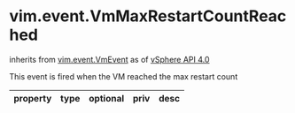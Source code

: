 vim.event.VmMaxRestartCountReached
==================================
inherits from [vim.event.VmEvent](docs/vim.event.VmEvent.md)
as of [vSphere API 4.0](vim.version.md#vim.version.version5)


This event is fired when the VM reached the max restart count

| property | type | optional | priv | desc |
|:---------|:-----|:---------|:-----|:-----|


